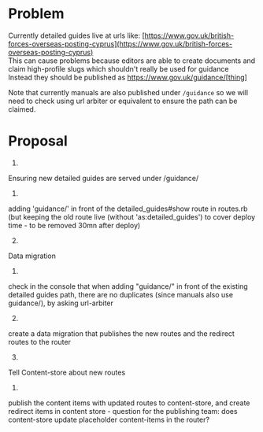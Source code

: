# Problem

Currently detailed guides live at urls like: [https://www.gov.uk/british-forces-overseas-posting-cyprus](https://www.gov.uk/british-forces-overseas-posting-cyprus)  
This can cause problems because editors are able to create documents and claim high-profile slugs which shouldn't really be used for guidance  
Instead they should be published as https://www.gov.uk/guidance/[thing]

Note that currently manuals are also published under `/guidance` so we will need to check using url arbiter or equivalent to ensure the path can be claimed.

# Proposal

1. 

Ensuring new detailed guides are served under /guidance/

  1. 

adding 'guidance/' in front of the detailed\_guides#show route in routes.rb (but keeping the old route live (without 'as:detailed\_guides') to cover deploy time - to be removed 30mn after deploy)

2. 

Data migration

  1. 

check in the console that when adding "guidance/" in front of the existing detailed guides path, there are no duplicates (since manuals also use guidance/), by asking url-arbiter

  2. 

create a data migration that publishes the new routes and the redirect routes to the router

3. 

Tell Content-store about new routes

  1. 

publish the content items with updated routes to content-store, and create redirect items in content store - question for the publishing team: does content-store update placeholder content-items in the router?

&nbsp;

